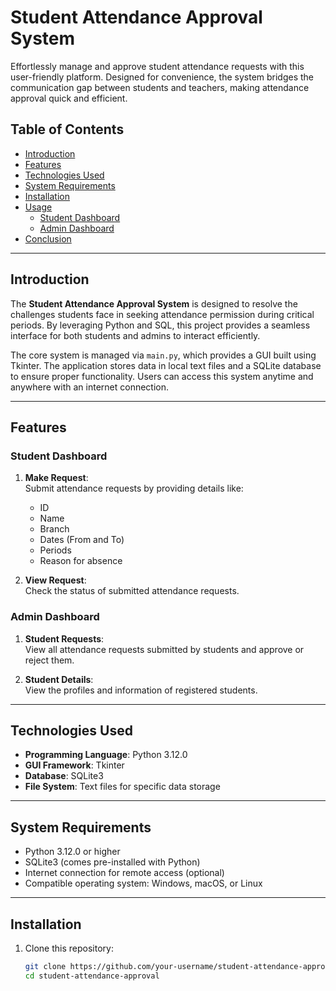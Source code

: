 # Student Attendance Approval System

Effortlessly manage and approve student attendance requests with this user-friendly platform. Designed for convenience, the system bridges the communication gap between students and teachers, making attendance approval quick and efficient.

## Table of Contents
- [Introduction](#introduction)
- [Features](#features)
- [Technologies Used](#technologies-used)
- [System Requirements](#system-requirements)
- [Installation](#installation)
- [Usage](#usage)
  - [Student Dashboard](#student-dashboard)
  - [Admin Dashboard](#admin-dashboard)
- [Conclusion](#conclusion)

---

## Introduction

The **Student Attendance Approval System** is designed to resolve the challenges students face in seeking attendance permission during critical periods. By leveraging Python and SQL, this project provides a seamless interface for both students and admins to interact efficiently.

The core system is managed via `main.py`, which provides a GUI built using Tkinter. The application stores data in local text files and a SQLite database to ensure proper functionality. Users can access this system anytime and anywhere with an internet connection.

---

## Features

### Student Dashboard
1. **Make Request**:  
   Submit attendance requests by providing details like:
   - ID
   - Name
   - Branch
   - Dates (From and To)
   - Periods
   - Reason for absence

2. **View Request**:  
   Check the status of submitted attendance requests.

### Admin Dashboard
1. **Student Requests**:  
   View all attendance requests submitted by students and approve or reject them.
   
2. **Student Details**:  
   View the profiles and information of registered students.

---

## Technologies Used

- **Programming Language**: Python 3.12.0
- **GUI Framework**: Tkinter
- **Database**: SQLite3
- **File System**: Text files for specific data storage

---

## System Requirements

- Python 3.12.0 or higher
- SQLite3 (comes pre-installed with Python)
- Internet connection for remote access (optional)
- Compatible operating system: Windows, macOS, or Linux

---

## Installation

1. Clone this repository:
   ```bash
   git clone https://github.com/your-username/student-attendance-approval.git
   cd student-attendance-approval
